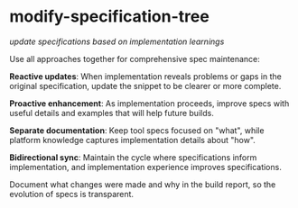 # modify-specification-tree
*update specifications based on implementation learnings*

Use all approaches together for comprehensive spec maintenance:

**Reactive updates**: When implementation reveals problems or gaps in the original specification, update the snippet to be clearer or more complete.

**Proactive enhancement**: As implementation proceeds, improve specs with useful details and examples that will help future builds.

**Separate documentation**: Keep tool specs focused on "what", while platform knowledge captures implementation details about "how".

**Bidirectional sync**: Maintain the cycle where specifications inform implementation, and implementation experience improves specifications.

Document what changes were made and why in the build report, so the evolution of specs is transparent.